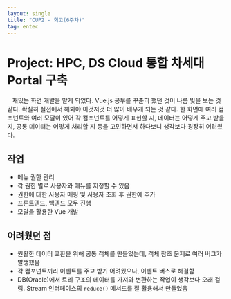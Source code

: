 ```yaml
---
layout: single
title: "CUP2 - 회고(6주차)"
tag: entec
---
```


# Project: HPC, DS Cloud 통합 차세대 Portal 구축

&nbsp;&nbsp; 재밌는 화면 개발을 맡게 되었다. Vue.js 공부를 꾸준히 했던 것이 나름 빛을 보는 것 같다.
확실히 실전에서 해봐야 이것저것 더 많이 배우게 되는 것 같다.
한 화면에 여러 컴포넌트와 여러 모달이 있어 각 컴포넌트를 어떻게 표현할 지, 데이터는 어떻게 주고 받을 지, 공통 데이터는 어떻게 처리할 지 등을 고민하면서
하다보니 생각보다 굉장히 어려웠다.

## 작업
- 메뉴 권한 관리
- 각 권한 별로 사용자와 메뉴를 지정할 수 있음
- 권한에 대한 사용자 매핑 및 사용자 조회 후 권한에 추가
- 프론트엔드, 백엔드 모두 진행
- 모달을 활용한 Vue 개발

## 어려웠던 점

- 원활한 데이터 교환을 위해 공통 객체를 만들었는데, 객체 참조 문제로 여러 버그가 발생했음
- 각 컴포넌트끼리 이벤트를 주고 받기 어려웠으나, 이벤트 버스로 해결함
- DB(Oracle)에서 트리 구조의 데이터를 가져와 변환하는 작업이 생각보다 오래 걸림. Stream 인터페이스의 `reduce()` 메서드를 잘 활용해서 만들었음
